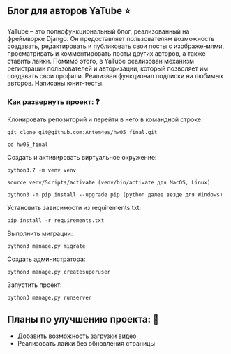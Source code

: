 ## Блог для авторов YaTube :star:

YaTube – это полнофункциональный блог, реализованный на фреймворке Django. Он предоставляет пользователям возможность создавать, редактировать и публиковать свои посты с изображениями, просматривать и комментировать посты других авторов, а также ставить лайки. Помимо этого, в YaTube реализован механизм регистрации пользователей и авторизации, который позволяет им создавать свои профили. Реализван функционал подписки на любимых авторов. Написаны юнит-тесты.

### Как развернуть проект: :question:

Клонировать репозиторий и перейти в него в командной строке:

```
git clone git@github.com:Artem4es/hw05_final.git
```

```
cd hw05_final
```

Cоздать и активировать виртуальное окружение:

```
python3.7 -m venv venv
```

```
source venv/Scripts/activate (venv/bin/activate для МасOS, Linux)
```

```
python3 -m pip install --upgrade pip (python далее везде для Windows)
```

Установить зависимости из requirements.txt:

```
pip install -r requirements.txt
```

Выполнить миграции:
```
python3 manage.py migrate  
```

Создать администратора:
```
python3 manage.py createsuperuser
```

Запустить проект:

```
python3 manage.py runserver
```

## Планы по улучшению проекта: :rocket:

- Добавить возможность загрузки видео
- Реализовать лайки без обновления страницы
